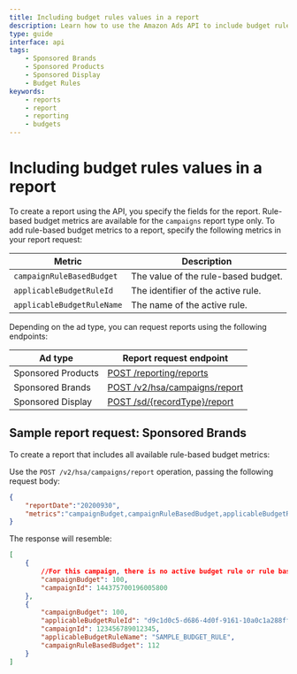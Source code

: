 ```yaml
---
title: Including budget rules values in a report
description: Learn how to use the Amazon Ads API to include budget rules metrics and values in a report.
type: guide
interface: api 
tags:
    - Sponsored Brands
    - Sponsored Products
    - Sponsored Display
    - Budget Rules
keywords:
    - reports
    - report
    - reporting
    - budgets
---
```


# Including budget rules values in a report

To create a report using the API, you specify the fields for the report. Rule-based budget metrics are available for the `campaigns` report type only. To add rule-based budget metrics to a report, specify the following metrics in your report request:

| Metric | Description |
|--------|-------------|
| `campaignRuleBasedBudget` | The value of the rule-based budget. |
| `applicableBudgetRuleId` | The identifier of the active rule. |
| `applicableBudgetRuleName` | The name of the active rule. |

Depending on the ad type, you can request reports using the following endpoints:

| Ad type | Report request endpoint |
|----|------|
| Sponsored Products | [POST /reporting/reports](offline-report-prod-3p#tag/Asynchronous-Reports/operation/createAsyncReport) |
| Sponsored Brands | [POST /v2/hsa/campaigns/report](sponsored-brands/3-0/openapi#tag/Reports)| 
| Sponsored Display | [POST /sd/{recordType}/report](sponsored-display/3-0/openapi#tag/Reports)|

## Sample report request: Sponsored Brands

To create a report that includes all available rule-based budget metrics:

Use the `POST /v2/hsa/campaigns/report` operation, passing the following request body:

```JSON
{
    "reportDate":"20200930",
    "metrics":"campaignBudget,campaignRuleBasedBudget,applicableBudgetRuleId,applicableBudgetRuleName"`
}
```

The response will resemble:

```JSON
[
    {
        //For this campaign, there is no active budget rule or rule based budget is not enforced
        "campaignBudget": 100,
        "campaignId": 144375700196005800
    },
    {
        "campaignBudget": 100,
        "applicableBudgetRuleId": "d9c1d0c5-d686-4d0f-9161-10a0c1a288ff",
        "campaignId": 123456789012345,
        "applicableBudgetRuleName": "SAMPLE_BUDGET_RULE",
        "campaignRuleBasedBudget": 112
    }
]
```
